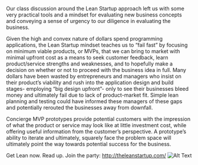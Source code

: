 Our class discussion around the Lean Startup approach left us with some very practical tools and a mindset for evaluating new business concepts and conveying a sense of urgency to our diligence in evaluating the business.

Given the high and convex nature of dollars spend programming applications, the Lean Startup mindset teaches us to “fail fast” by focusing on minimum viable products, or MVPs, that we can bring to market with minimal upfront cost as a means to seek customer feedback, learn product/service strengths and weaknesses, and to hopefully make a decision on whether or not to proceed with the business idea in full.  Many dollars have been wasted by entrepreneurs and managers who insist on their product’s viability and rush into the application design and build stages- employing “big design upfront”- only to see their businesses bleed money and ultimately fail due to lack of product-market fit.  Simple lean planning and testing could have informed these managers of these gaps and potentially rerouted the businesses away from downfall.  

Concierge MVP prototypes provide potential customers with the impression of what the product or service may look like at little investment cost, while offering useful information from the customer’s perspective.  A prototype’s ability to iterate and ultimately, squarely face the problem space will ultimately point the way towards potential success for the business.

Get Lean now.  Read up. Join the party: http://theleanstartup.com/
![Alt Text](http://img3.wikia.nocookie.net/__cb20130908135918/villains/images/2/26/Bebopandrocksteady.jpg)
